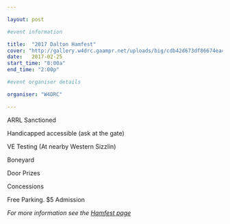 ```yaml
---

layout: post

#event information

title:  "2017 Dalton Hamfest"
cover: "http://gallery.w4drc.gaampr.net/uploads/big/cdb42d673df86674ea4131549682ff3e.jpg"
date:   2017-02-25
start_time: "8:00a"
end_time: "2:00p"

#event organiser details

organiser: "W4DRC"

---
```


ARRL Sanctioned

Handicapped accessible (ask at the gate)

VE Testing (At nearby Western Sizzlin)

Boneyard

Door Prizes

Concessions

Free Parking. $5 Admission

 *For more information see the [Hamfest page](/hamfest/)*